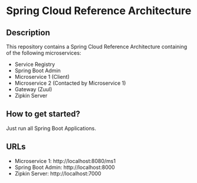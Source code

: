 # Spring Cloud Reference Architecture

## Description

This repository contains a Spring Cloud Reference Architecture containing of the following microservices:
- Service Registry
- Spring Boot Admin
- Microservice 1 (Client)
- Microservice 2 (Contacted by Microservice 1)
- Gateway (Zuul)
- Zipkin Server

## How to get started?

Just run all Spring Boot Applications.


## URLs
- Microservice 1: http://localhost:8080/ms1
- Spring Boot Admin: http://localhost:8000
- Zipkin Server: http://localhost:7000